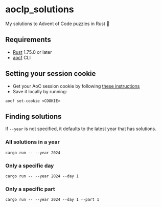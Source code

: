 # aoclp_solutions

My solutions to Advent of Code puzzles in Rust 🦀

## Requirements

* [Rust](https://www.rust-lang.org/) 1.75.0 or later
* [aocf](https://crates.io/crates/aocf) CLI

## Setting your session cookie

* Get your AoC session cookie by following [these instructions](https://github.com/nuxeh/aocf/blob/HEAD/cookie.md)
* Save it locally by running:

```shell
aocf set-cookie <COOKIE>
```

## Finding solutions

If `--year` is not specified, it defaults to the latest year that has solutions.

### All solutions in a year

```shell
cargo run -- --year 2024
```

### Only a specific day

```shell
cargo run -- --year 2024 --day 1
```

### Only a specific part

```shell
cargo run -- --year 2024 --day 1 --part 1
```
